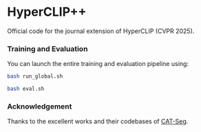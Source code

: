 # HyperCLIP++
Official code for the journal extension of HyperCLIP (CVPR 2025).

### Training and Evaluation

You can launch the entire training and evaluation pipeline using:

```bash
bash run_global.sh

```
```bash
bash eval.sh

```

### Acknowledgement
Thanks to the excellent works and their codebases of [CAT-Seg](https://github.com/cvlab-kaist/CAT-Seg). 
